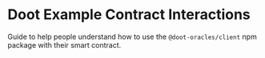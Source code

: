 # Doot Example Contract Interactions

Guide to help people understand how to use the `@doot-oracles/client` npm package with their smart contract.
